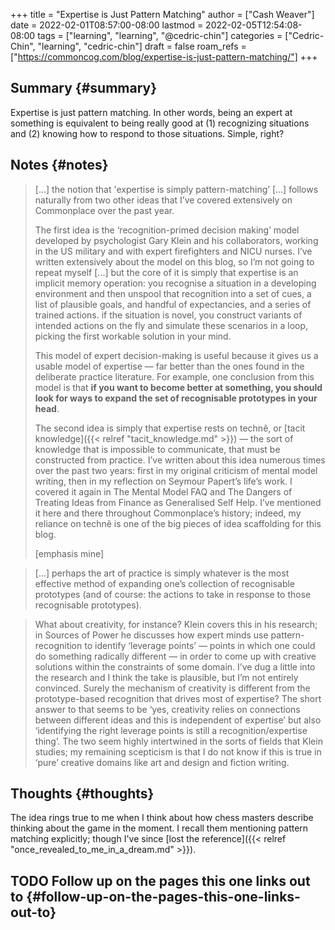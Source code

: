 +++
title = "Expertise is Just Pattern Matching"
author = ["Cash Weaver"]
date = 2022-02-01T08:57:00-08:00
lastmod = 2022-02-05T12:54:08-08:00
tags = ["learning", "learning", "@cedric-chin"]
categories = ["Cedric-Chin", "learning", "cedric-chin"]
draft = false
roam_refs = ["https://commoncog.com/blog/expertise-is-just-pattern-matching/"]
+++

## Summary {#summary}

Expertise is just pattern matching. In other words, being an expert at something is equivalent to being really good at (1) recognizing situations and (2) knowing how to respond to those situations. Simple, right?


## Notes {#notes}

> [...] the notion that 'expertise is simply pattern-matching’ [...] follows naturally from two other ideas that I’ve covered extensively on Commonplace over the past year.
>
> The first idea is the ‘recognition-primed decision making’ model developed by psychologist Gary Klein and his collaborators, working in the US military and with expert firefighters and NICU nurses. I’ve written extensively about the model on this blog, so I’m not going to repeat myself [...] but the core of it is simply that expertise is an implicit memory operation: you recognise a situation in a developing environment and then unspool that recognition into a set of cues, a list of plausible goals, and handful of expectancies, and a series of trained actions. if the situation is novel, you construct variants of intended actions on the fly and simulate these scenarios in a loop, picking the first workable solution in your mind.
>
> This model of expert decision-making is useful because it gives us a usable model of expertise — far better than the ones found in the deliberate practice literature. For example, one conclusion from this model is that **if you want to become better at something, you should look for ways to expand the set of recognisable prototypes in your head**.
>
> The second idea is simply that expertise rests on technê, or [tacit knowledge]({{< relref "tacit_knowledge.md" >}}) — the sort of knowledge that is impossible to communicate, that must be constructed from practice. I’ve written about this idea numerous times over the past two years: first in my original criticism of mental model writing, then in my reflection on Seymour Papert’s life’s work. I covered it again in The Mental Model FAQ and The Dangers of Treating Ideas from Finance as Generalised Self Help. I’ve mentioned it here and there throughout Commonplace’s history; indeed, my reliance on technê is one of the big pieces of idea scaffolding for this blog.
>
> [emphasis mine]

<!--quoteend-->

> [...] perhaps the art of practice is simply whatever is the most effective method of expanding one’s collection of recognisable prototypes (and of course: the actions to take in response to those recognisable prototypes).

<!--quoteend-->

> What about creativity, for instance? Klein covers this in his research; in Sources of Power he discusses how expert minds use pattern-recognition to identify ‘leverage points’ — points in which one could do something radically different — in order to come up with creative solutions within the constraints of some domain. I’ve dug a little into the research and I think the take is plausible, but I’m not entirely convinced. Surely the mechanism of creativity is different from the prototype-based recognition that drives most of expertise? The short answer to that seems to be ‘yes, creativity relies on connections between different ideas and this is independent of expertise’ but also ‘identifying the right leverage points is still a recognition/expertise thing’. The two seem highly intertwined in the sorts of fields that Klein studies; my remaining scepticism is that I do not know if this is true in ‘pure’ creative domains like art and design and fiction writing.


## Thoughts {#thoughts}

The idea rings true to me when I think about how chess masters describe thinking about the game in the moment. I recall them mentioning pattern matching explicitly; though I've since [lost the reference]({{< relref "once_revealed_to_me_in_a_dream.md" >}}).


## <span class="org-todo todo TODO">TODO</span> Follow up on the pages this one links out to {#follow-up-on-the-pages-this-one-links-out-to}
